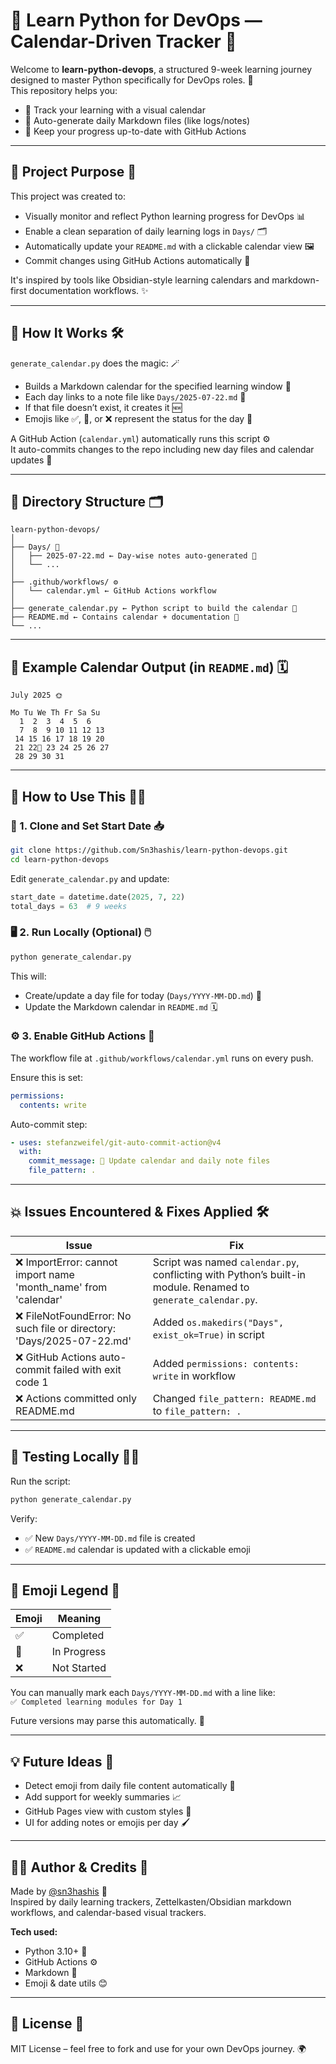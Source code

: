 
# 🐍 Learn Python for DevOps — Calendar-Driven Tracker 🌟

Welcome to **learn-python-devops**, a structured 9-week learning journey designed to master Python specifically for DevOps roles. 🚀  
This repository helps you:

- 📅 Track your learning with a visual calendar  
- 📝 Auto-generate daily Markdown files (like logs/notes)  
- 🔄 Keep your progress up-to-date with GitHub Actions  

---

## 📌 Project Purpose 🎯

This project was created to:

- Visually monitor and reflect Python learning progress for DevOps 📊  
- Enable a clean separation of daily learning logs in `Days/` 🗂️  
- Automatically update your `README.md` with a clickable calendar view 🖼️  
- Commit changes using GitHub Actions automatically 🤖  

It's inspired by tools like Obsidian-style learning calendars and markdown-first documentation workflows. ✨

---

## 🧠 How It Works 🛠️

`generate_calendar.py` does the magic: 🪄

- Builds a Markdown calendar for the specified learning window 📆  
- Each day links to a note file like `Days/2025-07-22.md` 📄  
- If that file doesn’t exist, it creates it 🆕  
- Emojis like ✅, 🚧, or ❌ represent the status for the day 🎨  

A GitHub Action (`calendar.yml`) automatically runs this script ⚙️  
It auto-commits changes to the repo including new day files and calendar updates 🔄  

---

## 📁 Directory Structure 🗂️

```
learn-python-devops/
│
├── Days/ 📂
│   ├── 2025-07-22.md ← Day-wise notes auto-generated 📄
│   └── ...
│
├── .github/workflows/ ⚙️
│   └── calendar.yml ← GitHub Actions workflow
│
├── generate_calendar.py ← Python script to build the calendar 🐍
├── README.md ← Contains calendar + documentation 📜
└── ...
```

---

<!--calendar-start-->
<!--calendar-end-->


## 📅 Example Calendar Output (in `README.md`) 🗓️

```
July 2025 🌞

Mo Tu We Th Fr Sa Su
  1  2  3  4  5  6
  7  8  9 10 11 12 13
 14 15 16 17 18 19 20
 21 22🚧 23 24 25 26 27
 28 29 30 31
```

---

## 🚀 How to Use This 🏃‍♂️

### 🔧 1. Clone and Set Start Date 📥
```bash
git clone https://github.com/Sn3hashis/learn-python-devops.git
cd learn-python-devops
```

Edit `generate_calendar.py` and update:

```python
start_date = datetime.date(2025, 7, 22)
total_days = 63  # 9 weeks
```

### 🖥️ 2. Run Locally (Optional) 🖱️
```bash
python generate_calendar.py
```

This will:

- Create/update a day file for today (`Days/YYYY-MM-DD.md`) 📝  
- Update the Markdown calendar in `README.md` 🗓️  

### ⚙️ 3. Enable GitHub Actions 🔄

The workflow file at `.github/workflows/calendar.yml` runs on every push.

Ensure this is set:

```yaml
permissions:
  contents: write
```

Auto-commit step:

```yaml
- uses: stefanzweifel/git-auto-commit-action@v4
  with:
    commit_message: 📅 Update calendar and daily note files
    file_pattern: .
```

---

## 💥 Issues Encountered & Fixes Applied 🛠️

| Issue | Fix |
|------|-----|
| ❌ ImportError: cannot import name 'month_name' from 'calendar' | Script was named `calendar.py`, conflicting with Python’s built-in module. Renamed to `generate_calendar.py`. |
| ❌ FileNotFoundError: No such file or directory: 'Days/2025-07-22.md' | Added `os.makedirs("Days", exist_ok=True)` in script |
| ❌ GitHub Actions auto-commit failed with exit code 1 | Added `permissions: contents: write` in workflow |
| ❌ Actions committed only README.md | Changed `file_pattern: README.md` to `file_pattern: .` |

---

## 🧪 Testing Locally 🧑‍🔬

Run the script:
```bash
python generate_calendar.py
```

Verify:
- ✅ New `Days/YYYY-MM-DD.md` file is created  
- ✅ `README.md` calendar is updated with a clickable emoji  

---

## 🧠 Emoji Legend 🎨

| Emoji | Meaning |
|-------|---------|
| ✅ | Completed |
| 🚧 | In Progress |
| ❌ | Not Started |

You can manually mark each `Days/YYYY-MM-DD.md` with a line like:  
`✅ Completed learning modules for Day 1`

Future versions may parse this automatically. 🔮

---

## 💡 Future Ideas 🚀

- Detect emoji from daily file content automatically 🧠  
- Add support for weekly summaries 📈  
- GitHub Pages view with custom styles 🎨  
- UI for adding notes or emojis per day 🖌️  

---

## 👨‍💻 Author & Credits 🙌

Made by [@sn3hashis](https://github.com/sn3hashis) 🌟  
Inspired by daily learning trackers, Zettelkasten/Obsidian markdown workflows, and calendar-based visual trackers.

**Tech used:**
- Python 3.10+ 🐍  
- GitHub Actions ⚙️  
- Markdown 📝  
- Emoji & date utils 😊  

---

## 🏁 License 📜

MIT License – feel free to fork and use for your own DevOps journey. 🌍
